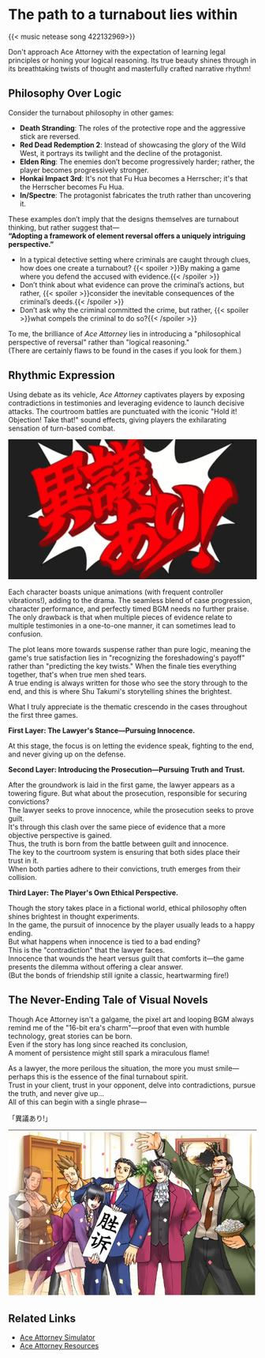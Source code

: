# The path to a turnabout lies within


{{< music netease song 422132969>}}

Don't approach Ace Attorney with the expectation of learning legal principles or honing your logical reasoning. Its true beauty shines through in its breathtaking twists of thought and masterfully crafted narrative rhythm!

## Philosophy Over Logic

Consider the turnabout philosophy in other games:

- **Death Stranding**: The roles of the protective rope and the aggressive stick are reversed.
- **Red Dead Redemption 2**: Instead of showcasing the glory of the Wild West, it portrays its twilight and the decline of the protagonist.
- **Elden Ring**: The enemies don’t become progressively harder; rather, the player becomes progressively stronger.
- **Honkai Impact 3rd**: It's not that Fu Hua becomes a Herrscher; it's that the Herrscher becomes Fu Hua.
- **In/Spectre**: The protagonist fabricates the truth rather than uncovering it.

These examples don’t imply that the designs themselves are turnabout thinking, but rather suggest that—  
**“Adopting a framework of element reversal offers a uniquely intriguing perspective.”**

- In a typical detective setting where criminals are caught through clues, how does one create a turnabout? {{< spoiler >}}By making a game where you defend the accused with evidence.{{< /spoiler >}}
- Don’t think about what evidence can prove the criminal’s actions, but rather, {{< spoiler >}}consider the inevitable consequences of the criminal’s deeds.{{< /spoiler >}}
- Don’t ask why the criminal committed the crime, but rather, {{< spoiler >}}what compels the criminal to do so?{{< /spoiler >}}

To me, the brilliance of _Ace Attorney_ lies in introducing a "philosophical perspective of reversal" rather than "logical reasoning."  
(There are certainly flaws to be found in the cases if you look for them.)

## Rhythmic Expression

Using debate as its vehicle, *Ace Attorney* captivates players by exposing contradictions in testimonies and leveraging evidence to launch decisive attacks. The courtroom battles are punctuated with the iconic "Hold it! Objection! Take that!" sound effects, giving players the exhilarating sensation of turn-based combat.

![Invincible Speech Bubble](/img/逆转裁判.zh-cn-20240810201607661.webp)

Each character boasts unique animations (with frequent controller vibrations!), adding to the drama. The seamless blend of case progression, character performance, and perfectly timed BGM needs no further praise. The only drawback is that when multiple pieces of evidence relate to multiple testimonies in a one-to-one manner, it can sometimes lead to confusion.

The plot leans more towards suspense rather than pure logic, meaning the game's true satisfaction lies in "recognizing the foreshadowing's payoff" rather than "predicting the key twists." When the finale ties everything together, that's when true men shed tears.  
A true ending is always written for those who see the story through to the end, and this is where Shu Takumi's storytelling shines the brightest.


What I truly appreciate is the thematic crescendo in the cases throughout the first three games.

**First Layer: The Lawyer's Stance—Pursuing Innocence.**

At this stage, the focus is on letting the evidence speak, fighting to the end, and never giving up on the defense.

**Second Layer: Introducing the Prosecution—Pursuing Truth and Trust.**

After the groundwork is laid in the first game, the lawyer appears as a towering figure. But what about the prosecution, responsible for securing convictions?  
The lawyer seeks to prove innocence, while the prosecution seeks to prove guilt.  
It's through this clash over the same piece of evidence that a more objective perspective is gained.  
Thus, the truth is born from the battle between guilt and innocence.  
The key to the courtroom system is ensuring that both sides place their trust in it.  
When both parties adhere to their convictions, truth emerges from their collision.

**Third Layer: The Player's Own Ethical Perspective.**

Though the story takes place in a fictional world, ethical philosophy often shines brightest in thought experiments.  
In the game, the pursuit of innocence by the player usually leads to a happy ending.  
But what happens when innocence is tied to a bad ending?  
This is the "contradiction" that the lawyer faces.  
Innocence that wounds the heart versus guilt that comforts it—the game presents the dilemma without offering a clear answer.  
(But the bonds of friendship still ignite a classic, heartwarming fire!)

## The Never-Ending Tale of Visual Novels

Though Ace Attorney  isn't a galgame, the pixel art and looping BGM always remind me of the "16-bit era's charm"—proof that even with humble technology, great stories can be born.  
Even if the story has long since reached its conclusion,  
A moment of persistence might still spark a miraculous flame!

As a lawyer, the more perilous the situation, the more you must smile—perhaps this is the essence of the final turnabout spirit.  
Trust in your client, trust in your opponent, delve into contradictions, pursue the truth, and never give up...  
All of this can begin with a single phrase—

「異議あり!」

![異議あり!](/img/逆转裁判.zh-cn-20240810201920520.webp)

## Related Links

- [Ace Attorney Simulator](https://objection.lol/maker)
- [Ace Attorney Resources](http://www.court-records.net/sprites1.htm)

